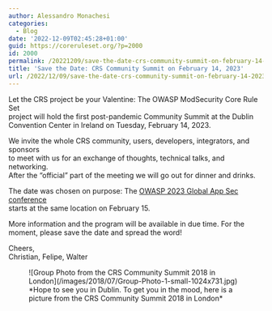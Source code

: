 ```yaml
---
author: Alessandro Monachesi
categories:
  - Blog
date: '2022-12-09T02:45:28+01:00'
guid: https://coreruleset.org/?p=2000
id: 2000
permalink: /20221209/save-the-date-crs-community-summit-on-february-14-2023/
title: 'Save the Date: CRS Community Summit on February 14, 2023'
url: /2022/12/09/save-the-date-crs-community-summit-on-february-14-2023/
---
```



Let the CRS project be your Valentine: The OWASP ModSecurity Core Rule Set   
project will hold the first post-pandemic Community Summit at the Dublin   
Convention Center in Ireland on Tuesday, February 14, 2023.

We invite the whole CRS community, users, developers, integrators, and sponsors  
to meet with us for an exchange of thoughts, technical talks, and networking.   
After the “official” part of the meeting we will go out for dinner and drinks.

The date was chosen on purpose: The [OWASP 2023 Global App Sec conference](https://dublin.globalappsec.org)  
starts at the same location on February 15.

More information and the program will be available in due time. For the   
moment, please save the date and spread the word!

Cheers,  
Christian, Felipe, Walter

<figure class="wp-block-image size-large">![Group Photo from the CRS Community Summit 2018 in London](/images/2018/07/Group-Photo-1-small-1024x731.jpg)<figcaption class="wp-element-caption">*Hope to see you in Dublin. To get you in the mood, here is a picture from the CRS Community Summit 2018 in London*</figcaption></figure>